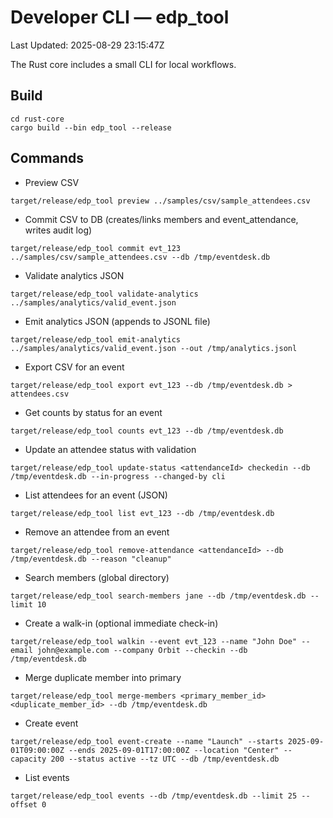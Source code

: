 # Developer CLI — edp_tool
Last Updated: 2025-08-29 23:15:47Z

The Rust core includes a small CLI for local workflows.

## Build
```
cd rust-core
cargo build --bin edp_tool --release
```

## Commands
- Preview CSV
```
target/release/edp_tool preview ../samples/csv/sample_attendees.csv
```

- Commit CSV to DB (creates/links members and event_attendance, writes audit log)
```
target/release/edp_tool commit evt_123 ../samples/csv/sample_attendees.csv --db /tmp/eventdesk.db
```

- Validate analytics JSON
```
target/release/edp_tool validate-analytics ../samples/analytics/valid_event.json
```

- Emit analytics JSON (appends to JSONL file)
```
target/release/edp_tool emit-analytics ../samples/analytics/valid_event.json --out /tmp/analytics.jsonl
```

- Export CSV for an event
```
target/release/edp_tool export evt_123 --db /tmp/eventdesk.db > attendees.csv
```

- Get counts by status for an event
```
target/release/edp_tool counts evt_123 --db /tmp/eventdesk.db
```

- Update an attendee status with validation
```
target/release/edp_tool update-status <attendanceId> checkedin --db /tmp/eventdesk.db --in-progress --changed-by cli
```

- List attendees for an event (JSON)
```
target/release/edp_tool list evt_123 --db /tmp/eventdesk.db
```

- Remove an attendee from an event
```
target/release/edp_tool remove-attendance <attendanceId> --db /tmp/eventdesk.db --reason "cleanup"
```

- Search members (global directory)
```
target/release/edp_tool search-members jane --db /tmp/eventdesk.db --limit 10
```

- Create a walk-in (optional immediate check-in)
```
target/release/edp_tool walkin --event evt_123 --name "John Doe" --email john@example.com --company Orbit --checkin --db /tmp/eventdesk.db
```

- Merge duplicate member into primary
```
target/release/edp_tool merge-members <primary_member_id> <duplicate_member_id> --db /tmp/eventdesk.db
```
- Create event
```
target/release/edp_tool event-create --name "Launch" --starts 2025-09-01T09:00:00Z --ends 2025-09-01T17:00:00Z --location "Center" --capacity 200 --status active --tz UTC --db /tmp/eventdesk.db
```

- List events
```
target/release/edp_tool events --db /tmp/eventdesk.db --limit 25 --offset 0
```
